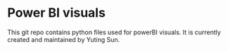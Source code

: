 # Power BI visuals
This git repo contains python files used for powerBI visuals. It is currently created and maintained by Yuting Sun. 
